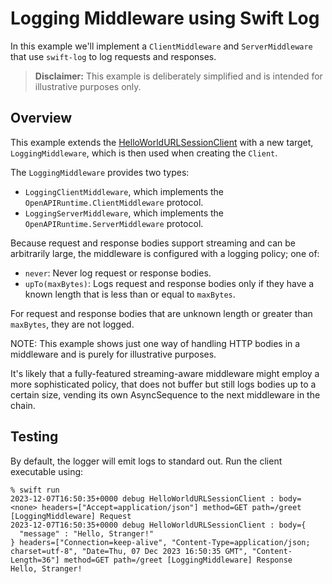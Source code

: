 # Logging Middleware using Swift Log

In this example we'll implement a `ClientMiddleware` and `ServerMiddleware`
that use `swift-log` to log requests and responses.

> **Disclaimer:** This example is deliberately simplified and is intended for illustrative purposes only.

## Overview

This example extends the [HelloWorldURLSessionClient](../HelloWorldURLSessionClient)
with a new target, `LoggingMiddleware`, which is then used when creating
the `Client`.

The `LoggingMiddleware` provides two types:
- `LoggingClientMiddleware`, which implements the `OpenAPIRuntime.ClientMiddleware` protocol.
- `LoggingServerMiddleware`, which implements the `OpenAPIRuntime.ServerMiddleware` protocol.

Because request and response bodies support streaming and can be arbitrarily
large, the middleware is configured with a logging policy; one of:

- `never`: Never log request or response bodies.
- `upTo(maxBytes)`: Logs request and response bodies only if they have a known
    length that is less than or equal to `maxBytes`.

For request and response bodies that are unknown length or greater than
`maxBytes`, they are not logged.

NOTE: This example shows just one way of handling HTTP bodies in a middleware
and is purely for illustrative purposes.

It's likely that a fully-featured streaming-aware middleware might employ
a more sophisticated policy, that does not buffer but still logs bodies up to
a certain size, vending its own AsyncSequence to the next middleware in the
chain.

## Testing

By default, the logger will emit logs to standard out. Run the client
executable using:

```console
% swift run
2023-12-07T16:50:35+0000 debug HelloWorldURLSessionClient : body=<none> headers=["Accept=application/json"] method=GET path=/greet [LoggingMiddleware] Request
2023-12-07T16:50:35+0000 debug HelloWorldURLSessionClient : body={
  "message" : "Hello, Stranger!"
} headers=["Connection=keep-alive", "Content-Type=application/json; charset=utf-8", "Date=Thu, 07 Dec 2023 16:50:35 GMT", "Content-Length=36"] method=GET path=/greet [LoggingMiddleware] Response
Hello, Stranger!
```
